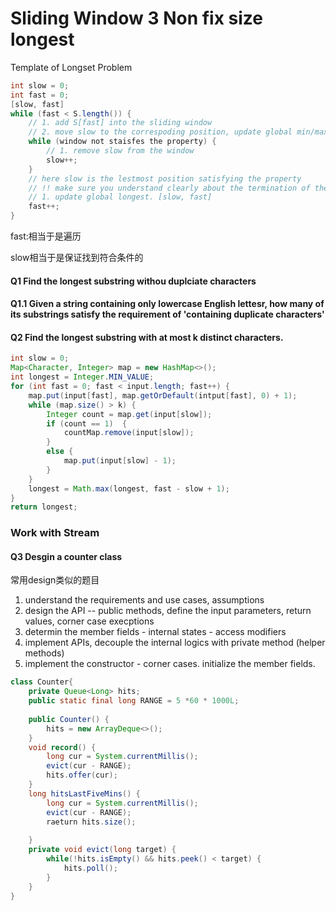 # Sliding Window 3 Non fix size longest

Template of Longset Problem

```java
int slow = 0;
int fast = 0;
[slow, fast]
while (fast < S.length()) {
    // 1. add S[fast] into the sliding window
    // 2. move slow to the correspoding position, update global min/max value;
    while (window not staisfes the property) {
        // 1. remove slow from the window
        slow++;
    }
    // here slow is the lestmost position satisfying the property
    // !! make sure you understand clearly about the termination of the while loop
    // 1. update global longest. [slow, fast]
    fast++;
}
```

fast:相当于是遍历

slow相当于是保证找到符合条件的

#### Q1 Find the longest substring withou duplciate characters



#### Q1.1 Given a string containing only lowercase English lettesr, how many of its substrings satisfy the requirement of 'containing duplicate characters'



#### Q2 Find the longest substring with at most k distinct characters.

```java
int slow = 0;
Map<Character, Integer> map = new HashMap<>();
int longest = Integer.MIN_VALUE;
for (int fast = 0; fast < input.length; fast++) {
    map.put(input[fast], map.getOrDefault(intput[fast], 0) + 1);
    while (map.size() > k) {
        Integer count = map.get(input[slow]);
        if (count == 1)  {
            countMap.remove(input[slow]);
        }
        else {
            map.put(input[slow] - 1);
        }
    }
    longest = Math.max(longest, fast - slow + 1);
}
return longest;
```





### Work with Stream





#### Q3 Desgin a counter class



常用design类似的题目

1. understand the requirements and use cases, assumptions
2. design the API -- public methods, define the input parameters, return values, corner case execptions
3. determin the member fields - internal states - access modifiers
4. implement APIs, decouple the internal logics with private method (helper methods)
5. implement the constructor - corner cases. initialize the member fields.

```java
class Counter{
    private Queue<Long> hits;
    public static final long RANGE = 5 *60 * 1000L;
    
    public Counter() {
        hits = new ArrayDeque<>();
    }
    void record() {
        long cur = System.currentMillis();
        evict(cur - RANGE);
        hits.offer(cur);
    } 
    long hitsLastFiveMins() {
        long cur = System.currentMillis();
        evict(cur - RANGE);
        raeturn hits.size();
    
    }
    private void evict(long target) {
        while(!hits.isEmpty() && hits.peek() < target) {
            hits.poll();
        }
    }
}
```
